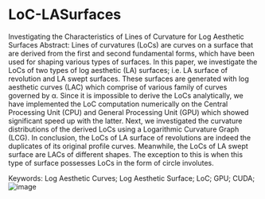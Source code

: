 # LoC-LASurfaces
Investigating the Characteristics of Lines of Curvature for Log Aesthetic Surfaces
Abstract: Lines of curvatures (LoCs) are curves on a surface that are derived from the first and second fundamental forms, which have been used for shaping various types of surfaces. In this paper, we investigate the LoCs of two types of log aesthetic (LA) surfaces; i.e. LA surface of revolution and LA swept surfaces. These surfaces are generated with log aesthetic curves (LAC) which comprise of various family of curves governed by α. Since it is impossible to derive the LoCs analytically, we have implemented the LoC computation numerically on the Central Processing Unit (CPU) and General Processing Unit (GPU) which showed significant speed up with the latter. Next, we investigated the curvature distributions of the derived LoCs using a Logarithmic Curvature Graph (LCG). In conclusion, the LoCs of LA surface of revolutions are indeed the duplicates of its original profile curves. Meanwhile, the LoCs of LA swept surface are LACs of different shapes. The exception to this is when this type of surface possesses LoCs in the form of circle involutes. 

Keywords: Log Aesthetic Curves; Log Aesthetic Surface; LoC; GPU; CUDA;
![image](https://user-images.githubusercontent.com/5084325/135708739-45e039db-023c-4220-9831-ef8f3e4b03b5.png)
